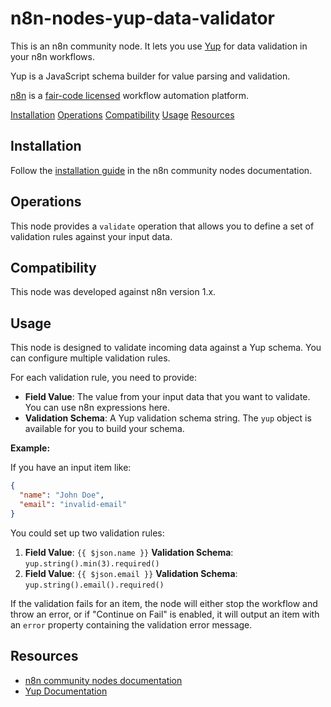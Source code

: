 # n8n-nodes-yup-data-validator

This is an n8n community node. It lets you use [Yup](https://github.com/jquense/yup) for data validation in your n8n workflows.

Yup is a JavaScript schema builder for value parsing and validation.

[n8n](https://n8n.io/) is a [fair-code licensed](https://docs.n8n.io/reference/license/) workflow automation platform.

[Installation](#installation)
[Operations](#operations)
[Compatibility](#compatibility)
[Usage](#usage)
[Resources](#resources)

## Installation

Follow the [installation guide](https://docs.n8n.io/integrations/community-nodes/installation/) in the n8n community nodes documentation.

## Operations

This node provides a `validate` operation that allows you to define a set of validation rules against your input data.

## Compatibility

This node was developed against n8n version 1.x.

## Usage

This node is designed to validate incoming data against a Yup schema. You can configure multiple validation rules.

For each validation rule, you need to provide:

*   **Field Value**: The value from your input data that you want to validate. You can use n8n expressions here.
*   **Validation Schema**: A Yup validation schema string. The `yup` object is available for you to build your schema.

**Example:**

If you have an input item like:

```json
{
  "name": "John Doe",
  "email": "invalid-email"
}
```

You could set up two validation rules:

1.  **Field Value**: `{{ $json.name }}`
    **Validation Schema**: `yup.string().min(3).required()`
2.  **Field Value**: `{{ $json.email }}`
    **Validation Schema**: `yup.string().email().required()`

If the validation fails for an item, the node will either stop the workflow and throw an error, or if "Continue on Fail" is enabled, it will output an item with an `error` property containing the validation error message.

## Resources

*   [n8n community nodes documentation](https://docs.n8n.io/integrations/#community-nodes)
*   [Yup Documentation](https://github.com/jquense/yup)
